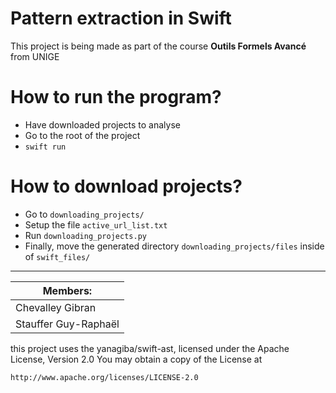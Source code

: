 # Pattern extraction in Swift

This project is being made as part of the course **Outils Formels Avancé** from UNIGE

# How to run the program?
* Have downloaded projects to analyse
* Go to the root of the project
* `swift run`

# How to download projects?
* Go to `downloading_projects/`
* Setup the file `active_url_list.txt`
* Run `downloading_projects.py`
* Finally, move the generated directory `downloading_projects/files` inside of `swift_files/`


---
| Members:           |
| ------------------ |
|Chevalley Gibran    |
|Stauffer Guy-Raphaël|


this project uses the yanagiba/swift-ast, licensed under the Apache License, Version 2.0
You may obtain a copy of the License at

    http://www.apache.org/licenses/LICENSE-2.0

